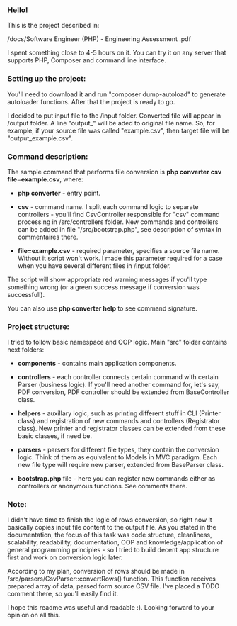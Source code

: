 <h3>Hello!</h3>

This is the project described in:

/docs/Software Engineer (PHP) - Engineering Assessment .pdf

I spent something close to 4-5 hours on it. You can try it on any server that supports PHP, Composer and command line interface.

<h3>Setting up the project:</h3>

You'll need to download it and run "composer dump-autoload" to generate autoloader functions. After that the project is ready to go.

I decided to put input file to the /input folder. Converted file will appear in /output folder. 
A line "output_" will be aded to original file name.
So, for example, if your source file was called "example.csv", then target file will be "output_example.csv".

<h3>Command description:</h3>

The sample command that performs file conversion is <b>php converter csv file=example.csv</b>, where:

- <b>php converter</b> - entry point.

- <b>csv</b> - command name. I split each command logic to separate controllers - you'll find CsvController responsible 
for "csv" command processing in /src/controllers folder. New commands and controllers can be added in file 
"/src/bootstrap.php", see description of syntax in commentaires there.

- <b>file=example.csv</b> - required parameter, specifies a source file name. Without it script won't work. 
I made this parameter required for a case when you have several different files in /input folder.

The script will show appropriate red warning messages if you'll type something wrong 
(or a green success message if conversion was successfull).

You can also use <b>php converter help</b> to see command signature.

<h3>Project structure:</h3>

I tried to follow basic namespace and OOP logic. Main "src" folder contains next folders:

- <b>components</b> - contains main application components.

- <b>controllers</b> - each controller connects certain command with certain Parser (business logic). If you'll need another command for, let's say, PDF conversion,
PDF controller should be extended from BaseController class.

- <b>helpers</b> - auxillary logic, such as printing different stuff in CLI (Printer class) and registration of new 
commands and controllers (Registrator class). New printer and registrator classes can be extended from these basic classes, if need be.

- <b>parsers</b> - parsers for different file types, they contain the conversion logic. Think of them as equivalent to Models in MVC paradigm. Each new
file type will require new parser, extended from BaseParser class.

- <b>bootstrap.php</b> file - here you can register new commands either as controllers or anonymous functions. See comments there.

<h3>Note:</h3>

I didn't have time to finish the logic of rows conversion, so right now it basically copies input file content 
to the output file. As you stated in the documentation, the focus of this task was code structure, cleanliness, scalability,
readability, documentation, OOP and knowledge/application of general programming principles - so I tried to build decent app structure
first and work on conversion logic later. 

According to my plan, conversion of rows should be made in /src/parsers/CsvParser::convertRows() function. 
This function receives prepared array of data, parsed form source CSV file.
I've placed a TODO comment there, so you'll easily find it.

I hope this readme was useful and readable :). Looking forward to your opinion on all this.
